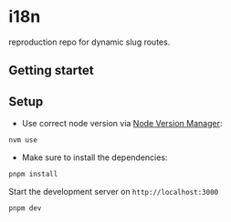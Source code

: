 # i18n

reproduction repo for dynamic slug routes.

## Getting startet

## Setup

- Use correct node version via [Node Version Manager](https://github.com/nvm-sh/nvm):

```bash
nvm use
```

- Make sure to install the dependencies:

```bash
pnpm install
```

Start the development server on `http://localhost:3000`

```bash
pnpm dev
```
